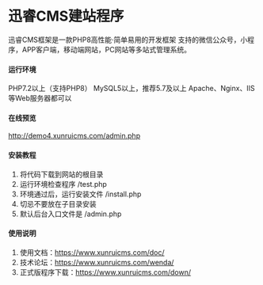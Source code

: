 # 迅睿CMS建站程序

迅睿CMS框架是一款PHP8高性能·简单易用的开发框架
支持的微信公众号，小程序，APP客户端，移动端网站，PC网站等多站式管理系统。



#### 运行环境
PHP7.2以上（支持PHP8）
MySQL5以上，推荐5.7及以上
Apache、Nginx、IIS等Web服务器都可以

#### 在线预览
http://demo4.xunruicms.com/admin.php


#### 安装教程

1. 将代码下载到网站的根目录
2. 运行环境检查程序 /test.php
3. 环境通过后，运行安装文件 /install.php
4. 切忌不要放在子目录安装
5. 默认后台入口文件是 /admin.php

#### 使用说明

1. 使用文档：https://www.xunruicms.com/doc/
2. 技术论坛：https://www.xunruicms.com/wenda/
3. 正式版程序下载：https://www.xunruicms.com/down/
